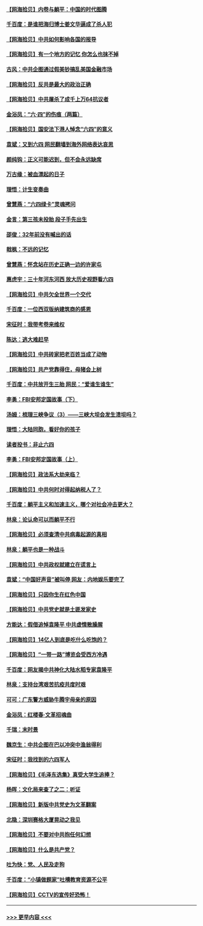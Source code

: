 #### [【网海拾贝】内卷与躺平：中国的时代图腾](../pages/nsc993/n13016128.md?t=06121052) 
#### [千百度：是谁把海归博士姜文华逼成了杀人犯](../pages/nsc993/n13015218.md?t=06121052) 
#### [【网海拾贝】中共如何影响各国的报导](../pages/nsc993/n13012599.md?t=06121052) 
#### [【网海拾贝】有一个地方的记忆 你怎么也抹不掉](../pages/nsc993/n13009802.md?t=06121052) 
#### [古风：中共企图通过假美钞搞乱美国金融市场](../pages/nsc993/n13009626.md?t=06121052) 
#### [【网海拾贝】反共是最大的政治正确](../pages/nsc993/n13007051.md?t=06121052) 
#### [【网海拾贝】中共屠杀了成千上万64抗议者](../pages/nsc993/n13002713.md?t=06121052) 
#### [金浴凤：“六·四”的伤痕（两篇）](../pages/nsc993/n13001719.md?t=06121052) 
#### [【网海拾贝】国安法下港人悼念“六四”的意义](../pages/nsc993/n13001039.md?t=06121052) 
#### [袁斌：又到六四 网民翻墙到海外网络表达哀思](../pages/nsc993/n13000995.md?t=06121052) 
#### [颜纯钩：正义可能迟到，但不会永远缺席](../pages/nsc993/n13000920.md?t=06121052) 
#### [万古缘：被血漂起的日子](../pages/nsc993/n13000914.md?t=06121052) 
#### [理悟：计生变奏曲](../pages/nsc993/n13000414.md?t=06121052) 
#### [曾慧燕：“六四绿卡”灵魂拷问](../pages/nsc993/n13000277.md?t=06121052) 
#### [金言：第三孩未投胎 段子手先出生](../pages/nsc993/n13000215.md?t=06121052) 
#### [邵俊：32年前没有喊出的话](../pages/nsc993/n13000181.md?t=06121052) 
#### [戟枫：不远的记忆](../pages/nsc993/n13000121.md?t=06121052) 
#### [曾慧燕：怀念站在历史正确一边的许家屯](../pages/nsc993/n13000073.md?t=06121052) 
#### [惠虎宇：三十年河东河西 放大历史视野看六四](../pages/nsc993/n13000018.md?t=06121052) 
#### [【网海拾贝】中共欠全世界一个交代](../pages/nsc993/n12998706.md?t=06121052) 
#### [千百度：一位西双版纳建筑商的感恩](../pages/nsc993/n12998487.md?t=06121052) 
#### [宋征时：我带考卷来维权](../pages/nsc993/n12994088.md?t=06121052) 
#### [陈达：逃大难赶早](../pages/nsc993/n12993569.md?t=06121052) 
#### [【网海拾贝】中共砖家把老百姓当成了动物](../pages/nsc993/n12993483.md?t=06121052) 
#### [【网海拾贝】共产党靠得住，母猪会上树](../pages/nsc993/n12990730.md?t=06121052) 
#### [千百度：中共放开生三胎 网民：“爱谁生谁生”](../pages/nsc993/n12990644.md?t=06121052) 
#### [李勇：FBI安邦定国故事（下）](../pages/nsc993/n12987854.md?t=06121052) 
#### [汤姆：梳理三峡争议（3）——三峡大坝会发生溃坝吗？](../pages/nsc993/n12989806.md?t=06121052) 
#### [理悟：大陆同胞，看好你的孩子](../pages/nsc993/n12989778.md?t=06121052) 
#### [读者投书：非止六四](../pages/nsc993/n12989673.md?t=06121052) 
#### [李勇：FBI安邦定国故事（上）](../pages/nsc993/n12987749.md?t=06121052) 
#### [【网海拾贝】政法系大劫来临？](../pages/nsc993/n12987596.md?t=06121052) 
#### [【网海拾贝】中共何时对得起纳税人了？](../pages/nsc993/n12985578.md?t=06121052) 
#### [千百度：躺平主义和加速主义，哪个对社会冲击更大？](../pages/nsc993/n12985512.md?t=06121052) 
#### [林泉：论认命可以而躺平不行](../pages/nsc993/n12985505.md?t=06121052) 
#### [【网海拾贝】必须查清中共病毒起源的真相](../pages/nsc993/n12984276.md?t=06121052) 
#### [林泉：躺平也是一种战斗](../pages/nsc993/n12984194.md?t=06121052) 
#### [【网海拾贝】中共政权就建立在谎言上](../pages/nsc993/n12981880.md?t=06121052) 
#### [袁斌：“中国好声音”被叫停 网友：内地娱乐要完了](../pages/nsc993/n12981826.md?t=06121052) 
#### [【网海拾贝】只因你生在红色中国](../pages/nsc993/n12979096.md?t=06121052) 
#### [【网海拾贝】中共党史就是土匪发家史](../pages/nsc993/n12976478.md?t=06121052) 
#### [方能达：假借追悼袁隆平 中共虚情散臊腥](../pages/nsc993/n12976396.md?t=06121052) 
#### [【网海拾贝】14亿人到底是吃什么吃饱的？](../pages/nsc993/n12974125.md?t=06121052) 
#### [【网海拾贝】“一带一路”博览会受西方冷遇](../pages/nsc993/n12971787.md?t=06121052) 
#### [千百度：网友揭中共神化大陆水稻专家袁隆平](../pages/nsc993/n12971733.md?t=06121052) 
#### [林泉：支持台湾艰苦抗疫共度时艰](../pages/nsc993/n12971350.md?t=06121052) 
#### [可可：广东警方威胁牛腾宇母亲的原因](../pages/nsc993/n12971100.md?t=06121052) 
#### [金浴凤：红楼春·文革招魂曲](../pages/nsc993/n12970354.md?t=06121052) 
#### [千瑞：末时景](../pages/nsc993/n12970337.md?t=06121052) 
#### [魏京生：中共企图在巴以冲突中渔翁得利](../pages/nsc993/n12970286.md?t=06121052) 
#### [宋征时：我找到的六四军人](../pages/nsc993/n12970213.md?t=06121052) 
#### [【网海拾贝】《毛泽东选集》真受大学生追捧？](../pages/nsc993/n12968779.md?t=06121052) 
#### [杨晖：文化局来查了之二：听证](../pages/nsc993/n12966528.md?t=06121052) 
#### [【网海拾贝】新版中共党史为文革翻案](../pages/nsc993/n12967526.md?t=06121052) 
#### [北隐：深圳赛格大厦晃动之我见](../pages/nsc993/n12967393.md?t=06121052) 
#### [【网海拾贝】不要对中共抱任何幻想](../pages/nsc993/n12965222.md?t=06121052) 
#### [【网海拾贝】什么是共产党？](../pages/nsc993/n12962781.md?t=06121052) 
#### [吐为快：党、人民及走狗](../pages/nsc993/n12962747.md?t=06121052) 
#### [千百度：“小镇做题家”吐槽教育资源不公平](../pages/nsc993/n12962705.md?t=06121052) 
#### [【网海拾贝】CCTV的宣传好恐怖！](../pages/nsc993/n12959984.md?t=06121052) 

----
#### [ >>> 更早内容 <<< ](../indexes/nsc993-earlier.md)
